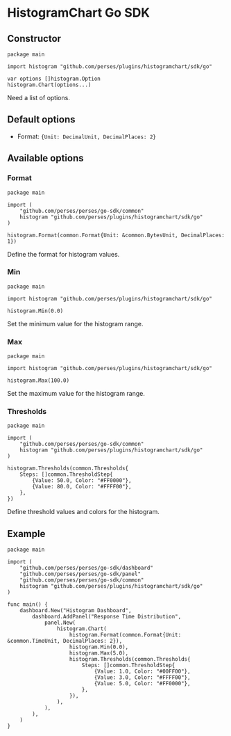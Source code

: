 # HistogramChart Go SDK

## Constructor

```golang
package main

import histogram "github.com/perses/plugins/histogramchart/sdk/go"

var options []histogram.Option
histogram.Chart(options...)
```

Need a list of options.

## Default options

- Format: `{Unit: DecimalUnit, DecimalPlaces: 2}`

## Available options

### Format

```golang
package main

import (
	"github.com/perses/perses/go-sdk/common"
	histogram "github.com/perses/plugins/histogramchart/sdk/go"
)

histogram.Format(common.Format{Unit: &common.BytesUnit, DecimalPlaces: 1})
```

Define the format for histogram values.

### Min

```golang
package main

import histogram "github.com/perses/plugins/histogramchart/sdk/go"

histogram.Min(0.0)
```

Set the minimum value for the histogram range.

### Max

```golang
package main

import histogram "github.com/perses/plugins/histogramchart/sdk/go"

histogram.Max(100.0)
```

Set the maximum value for the histogram range.

### Thresholds

```golang
package main

import (
	"github.com/perses/perses/go-sdk/common"
	histogram "github.com/perses/plugins/histogramchart/sdk/go"
)

histogram.Thresholds(common.Thresholds{
	Steps: []common.ThresholdStep{
		{Value: 50.0, Color: "#FF0000"},
		{Value: 80.0, Color: "#FFFF00"},
	},
})
```

Define threshold values and colors for the histogram.

## Example

```golang
package main

import (
	"github.com/perses/perses/go-sdk/dashboard"
	"github.com/perses/perses/go-sdk/panel"
	"github.com/perses/perses/go-sdk/common"
	histogram "github.com/perses/plugins/histogramchart/sdk/go"
)

func main() {
	dashboard.New("Histogram Dashboard",
		dashboard.AddPanel("Response Time Distribution",
			panel.New(
				histogram.Chart(
					histogram.Format(common.Format{Unit: &common.TimeUnit, DecimalPlaces: 2}),
					histogram.Min(0.0),
					histogram.Max(5.0),
					histogram.Thresholds(common.Thresholds{
						Steps: []common.ThresholdStep{
							{Value: 1.0, Color: "#00FF00"},
							{Value: 3.0, Color: "#FFFF00"},
							{Value: 5.0, Color: "#FF0000"},
						},
					}),
				),
			),
		),
	)
}